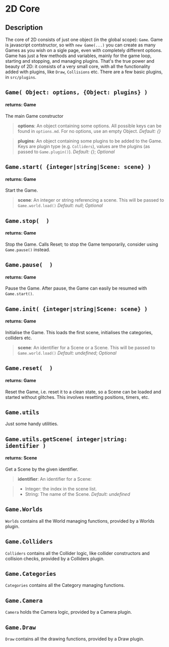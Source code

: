 2D Core
=======

## Description 

The core of 2D consists of just one object (in the global scope): `Game`. Game is javascript contstructor, so with `new Game(...)` you can create as many Games as you wish on a sigle page, even with completely different options.<br/>Game has just a few methods and variables, mainly for the game loop, starting and stopping, and managing plugins. That's the true power and beauty of 2D: it consists of a very small core, with all the functionality added with plugins, like `Draw`, `Collisions` etc. There are a few basic plugins, in `src/plugins`.


## `Game( Object: options, {Object: plugins} )`
#### returns: Game

The main Game constructor

> __options__: An object containing some options. All possible keys can be found in `options.md`. For no options, use an empty Object. *Default: {}*

> __plugins__: An object containing some plugins to be added to the Game. Keys are plugin type (e.g. `Colliders`), values are the plugins (as passed to `Game.plugin()`). *Default: {}*; *Optional*


## `Game.start( {integer|string|Scene: scene} )`
#### returns: Game

Start the Game.

> __scene__: An integer or string referencing a scene. This will be passed to `Game.world.load()` *Default: null*; *Optional*


## `Game.stop(  )`
#### returns: Game

Stop the Game. Calls Reset; to stop the Game temporarily, consider using `Game.pause()` instead.


## `Game.pause(  )`
#### returns: Game

Pause the Game. After pause, the Game can easily be resumed with `Game.start()`.


## `Game.init( {integer|string|Scene: scene} )`
#### returns: Game

Initialise the Game. This loads the first scene, initialises the categories, colliders etc.

> __scene__: An identifier for a Scene or a Scene. This will be passed to `Game.world.load()` *Default: undefined*; *Optional*


## `Game.reset(  )`
#### returns: Game

Reset the Game, i.e. reset it to a clean state, so a Scene can be loaded and started without glitches. This involves resetting positions, timers, etc.


## `Game.utils`

Just some handy utilities.


## `Game.utils.getScene( integer|string: identifier )`
#### returns: Scene

Get a Scene by the given identifier.

> __identifier__: An identifier for a Scene:

> * Integer: the index in the scene list.
> * String: The name of the Scene. *Default: undefined*


## `Game.Worlds`

`Worlds` contains all the World managing functions, provided by a Worlds plugin.


## `Game.Colliders`

`Colliders` contains all the Collider logic, like collider constructors and collision checks, provided by a Colliders plugin.


## `Game.Categories`

`Categories` contains all the Category managing functions.


## `Game.Camera`

`Camera` holds the Camera logic, provided by a Camera plugin.


## `Game.Draw`

`Draw` contains all the drawing functions, provided by a Draw plugin.